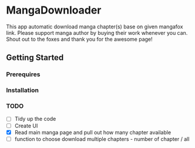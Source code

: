 # MangaDownloader
This app automatic download manga chapter(s) base on given mangafox link. Please support manga author by buying their work whenever you can.
Shout out to the foxes and thank you for the awesome page!
## Getting Started
### Prerequires
### Installation
### TODO
- [ ] Tidy up the code
- [ ] Create UI
- [x] Read main manga page and pull out how many chapter available
- [ ] function to choose download multiple chapters - number of chapter / all
